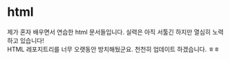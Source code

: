 # html
제가 혼자 배우면서 연습한 html 문서들입니다. 실력은 아직 서툴긴 하지만 열심히 노력하고 있습니다!<br/>
HTML 레포지트리를 너무 오랫동안 방치해뒀군요. 천천히 업데이트 하겠습니다. ㅎㅎ
